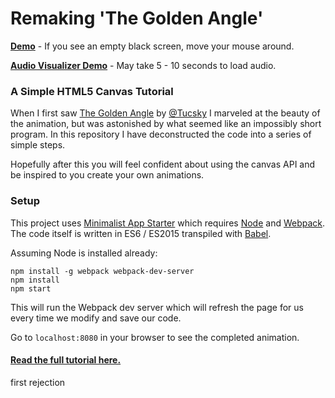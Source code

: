 # Remaking 'The Golden Angle'

**[Demo](http://alex-wilmer.github.io/canvas-animation/)** - If you see an empty black screen, move your mouse around.

**[Audio Visualizer Demo](http://45.55.239.144:8000/)** - May take 5 - 10 seconds to load audio.

### A Simple HTML5 Canvas Tutorial

When I first saw [The Golden Angle](http://codepen.io/tucsky/pen/QjmpBw) by [@Tucsky](https://twitter.com/Tucsky) I marveled at the beauty of the animation, but was astonished by what seemed like an impossibly short program. In this repository I have deconstructed the code into a series of simple steps.

Hopefully after this you will feel confident about using the canvas API and be inspired to you create your own animations.

### Setup

This project uses [Minimalist App Starter](https://github.com/alex-wilmer/app-starter) which requires [Node](https://nodejs.org/en/) and [Webpack](https://webpack.github.io/). The code itself is written in ES6 / ES2015 transpiled with [Babel](https://babeljs.io/).

Assuming Node is installed already:

```
npm install -g webpack webpack-dev-server
npm install
npm start
```

This will run the Webpack dev server which will refresh the page for us every time we modify and save our code.

Go to `localhost:8080` in your browser to see the completed animation.

#### [Read the full tutorial here.](https://github.com/alex-wilmer/canvas-animation/blob/master/tutorial/full-tutorial.md)
first rejection